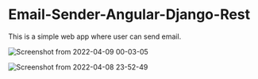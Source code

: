 # Email-Sender-Angular-Django-Rest
This is a simple  web app where user can send email.


![Screenshot from 2022-04-09 00-03-05](https://user-images.githubusercontent.com/92290647/162515180-17a654bc-c038-45e5-aec3-f7478a924a82.png)


![Screenshot from 2022-04-08 23-52-49](https://user-images.githubusercontent.com/92290647/162515301-4214dc5f-a418-4678-8ec9-48a69cb51506.png)
